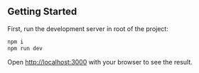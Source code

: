 ## Getting Started

First, run the development server in root of the project:

```bash
npm i
npm run dev
```

Open [http://localhost:3000](http://localhost:3000) with your browser to see the result.
